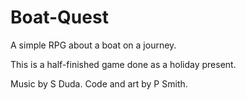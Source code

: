 Boat-Quest
==========

A simple RPG about a boat on a journey.

This is a half-finished game done as a holiday present.

Music by S Duda. Code and art by P Smith.
